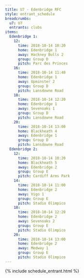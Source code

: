 ```yaml
---
title: U7 - Edenbridge RFC
style: entrant_schedule
breadcrumbs:
  u7: U7
  entrants: clubs
items:
  Edenbridge 1:
    12:
      time: 2018-10-14 10:20
      home: Edenbridge 1
      away: Hackney Bulls 2
      group: Group D
      pitch: Parc des Princes
    16:
      time: 2018-10-14 11:40
      home: Edenbridge 1
      away: Upminster 2
      group: Group D
      pitch: Lansdowne Road
    18:
      time: 2018-10-14 12:20
      home: Edenbridge 1
      away: Sevenoaks 1
      group: Group D
      pitch: Lansdowne Road
    20:
      time: 2018-10-14 13:00
      home: Blackheath 4
      away: Edenbridge 1
      group: Group D
      pitch: Lansdowne Road
  Edenbridge 2:
    12:
      time: 2018-10-14 10:20
      home: Blackheath 5
      away: Edenbridge 2
      group: Group E
      pitch: Cardiff Arms Park
    14:
      time: 2018-10-14 11:00
      home: Edenbridge 2
      away: Vigo 1
      group: Group E
      pitch: Stadio Olimpico
    18:
      time: 2018-10-14 12:20
      home: Edenbridge 2
      away: Sevenoaks 2
      group: Group E
      pitch: Stadio Olimpico
    20:
      time: 2018-10-14 13:00
      home: Edenbridge 2
      away: Medway 1
      group: Group E
      pitch: Stadio Olimpico
---
```


{% include schedule_entrant.html %}

